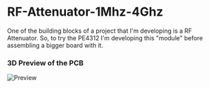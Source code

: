 # RF-Attenuator-1Mhz-4Ghz

One of the building blocks of a project that I'm developing is a RF Attenuator. So, to try the PE4312 I'm developing this "module" before assembling a bigger board with it.

### 3D Preview of the PCB
![Preview](https://github.com/PY1CX/Arduino-HamRadio-VFO/blob/master/RFATT.png?raw=true)
